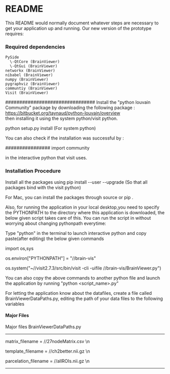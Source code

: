 # README #

This README would normally document whatever steps are necessary to get your application up and running.
Our new version of the prototype requires: 

### Required dependencies ###

    PySide
      \-QtCore (BrainViewer)
      \-QtGui (BrainViewer)
    networkx (BrainViewer)
    nibabel (BrainViewer)
    numpy (BrainViewer)
    pygraphviz (BrainViewer)
    communtiy (BrainViewer)
    Visit (BrainViewer)
################################
Install the "python louvain Community" package by downloading the following package : https://bitbucket.org/taynaud/python-louvain/overview  
then installing it using the system python/visit python. 

python setup.py install (For system python)
 
You can also check if the installation was successful by : 

################
import community

in the interactive python that visit uses. 

### Installation Procedure ###
 Install all the packages using pip install <package-name> --user --upgrade (So that all packages bind with the visit python) 
 
 For Mac, you can install the packages through source or pip . 
 
 Also, for running the application in your local desktop,you need to specify the PYTHONPATH to the directory where this application is downloaded, the below given script takes care of this. 
 You can run the script in without worrying about changing pythonpath everytime: 
 
Type "python" in the terminal to launch interactive python and copy paste(after editing) the below given commands   
 
import os,sys

os.environ["PYTHONPATH"] = "/<edit your path directory here>/brain-vis"

os.system("~/<edit the path to visit binary>/visit2.7.3/src/bin/visit -cli -uifile /<edit your path directory here>/brain-vis/BrainViewer.py")

You can also copy the above commands to another python file and launch the application by running "python <script_name>.py" 

For letting the application know about the datafiles, create a file called BrainViewerDataPaths.py, editing the path of your data files to 
the following variables


#### Major Files ####
Major files BrainViewerDataPaths.py 
***********************************************************************
matrix_filename = /<edit your path to these files>/27nodeMatrix.csv \n

template_filename = /<edit your path to these files>/ch2better.nii.gz \n 

parcelation_filename = /<edit your path to these files>/allROIs.nii.gz \n 
************************************************************************
